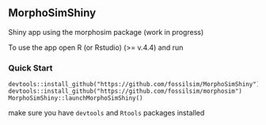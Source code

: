 ## MorphoSimShiny
Shiny app using the morphosim package (work in progress)

To use the app open R (or Rstudio) (>= v.4.4) and run

### Quick Start
```
devtools::install_github("https://github.com/fossilsim/MorphoSimShiny")
devtools::install_github("https://github.com/fossilsim/morphosim")
MorphoSimShiny::launchMorphoSimShiny()
```
 make sure you have `devtools` and `Rtools` packages installed
